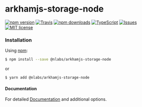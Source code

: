 # arkhamjs-storage-node

[![npm version](https://img.shields.io/npm/v/arkhamjs-storage-node.svg?style=flat-square)](https://www.npmjs.com/package/arkhamjs-storage-node)
[![Travis](https://img.shields.io/travis/nitrogenlabs/arkhamjs-storage-node.svg?style=flat-square)](https://travis-ci.org/nitrogenlabs/arkhamjs-storage-node)
[![npm downloads](https://img.shields.io/npm/dm/arkhamjs-storage-node.svg?style=flat-square)](https://www.npmjs.com/package/arkhamjs-storage-node)
[![TypeScript](https://badges.frapsoft.com/typescript/version/typescript-next.svg?v=101)](https://github.com/ellerbrock/typescript-badges/)
[![Issues](http://img.shields.io/github/issues/nitrogenlabs/arkhamjs-storage-node.svg?style=flat-square)](https://github.com/nitrogenlabs/arkhamjs-storage-node/issues)
[![MIT license](http://img.shields.io/badge/license-MIT-brightgreen.svg?style=flat-square)](http://opensource.org/licenses/MIT)

### Installation

Using [npm](https://www.npmjs.com/):

```bash
$ npm install --save @nlabs/arkhamjs-storage-node
```

or

```bash
$ yarn add @nlabs/arkhamjs-storage-node
```

#### Documentation

For detailed [Documentation](http://www.arkhamjs.com) and additional options.

